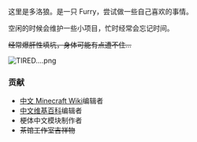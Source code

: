 这里是多洛狼。是一只 Furry，尝试做一些自己喜欢的事情。

空闲的时候会维护一些小项目，忙时经常会忘记时间。

~~经常爆肝性填坑，身体可能有点遭不住...~~

![TIRED....png](https://s2.loli.net/2022/05/01/mAJKyvaYezZrD5p.png)

### 贡献

- [中文 Minecraft Wiki](https://minecraft-zh.gamepedia.com/Minecraft_Wiki)编辑者
- [中文维基百科](https://zh.wikipedia.org/)编辑者
- 梗体中文模块制作者
- ~~茶馆工作室吉祥物~~
